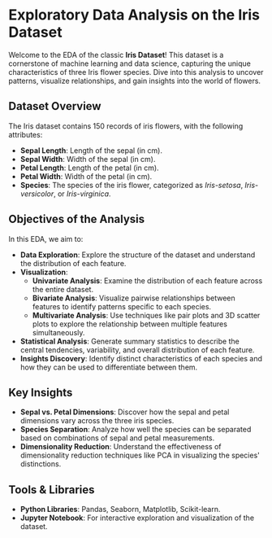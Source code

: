 
#  Exploratory Data Analysis on the Iris Dataset 

Welcome to the EDA of the classic **Iris Dataset**! This dataset is a cornerstone of machine learning and data science, capturing the unique characteristics of three Iris flower species. Dive into this analysis to uncover patterns, visualize relationships, and gain insights into the world of flowers.

##  Dataset Overview

The Iris dataset contains 150 records of iris flowers, with the following attributes:

- **Sepal Length**: Length of the sepal (in cm).
- **Sepal Width**: Width of the sepal (in cm).
- **Petal Length**: Length of the petal (in cm).
- **Petal Width**: Width of the petal (in cm).
- **Species**: The species of the iris flower, categorized as *Iris-setosa*, *Iris-versicolor*, or *Iris-virginica*.

##  Objectives of the Analysis

In this EDA, we aim to:

- **Data Exploration**: Explore the structure of the dataset and understand the distribution of each feature.
- **Visualization**:
  - **Univariate Analysis**: Examine the distribution of each feature across the entire dataset.
  - **Bivariate Analysis**: Visualize pairwise relationships between features to identify patterns specific to each species.
  - **Multivariate Analysis**: Use techniques like pair plots and 3D scatter plots to explore the relationship between multiple features simultaneously.
- **Statistical Analysis**: Generate summary statistics to describe the central tendencies, variability, and overall distribution of each feature.
- **Insights Discovery**: Identify distinct characteristics of each species and how they can be used to differentiate between them.

##  Key Insights

- **Sepal vs. Petal Dimensions**: Discover how the sepal and petal dimensions vary across the three iris species.
- **Species Separation**: Analyze how well the species can be separated based on combinations of sepal and petal measurements.
- **Dimensionality Reduction**: Understand the effectiveness of dimensionality reduction techniques like PCA in visualizing the species' distinctions.

##  Tools & Libraries

- **Python Libraries**: Pandas, Seaborn, Matplotlib, Scikit-learn.
- **Jupyter Notebook**: For interactive exploration and visualization of the dataset.
